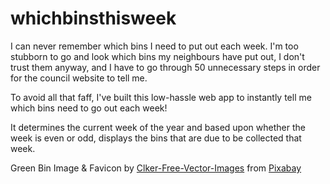 # whichbinsthisweek

I can never remember which bins I need to put out each week.  I'm too stubborn to go and look which bins my neighbours have put out, I don't trust them anyway, and I have to go through 50 unnecessary steps in order for the council website to tell me.

To avoid all that faff, I've built this low-hassle web app to instantly tell me which bins need to go out each week!

It determines the current week of the year and based upon whether the week is even or odd, displays the bins that are due to be collected that week.

Green Bin Image & Favicon by <a href="https://pixabay.com/users/clker-free-vector-images-3736/?utm_source=link-attribution&utm_medium=referral&utm_campaign=image&utm_content=310936">Clker-Free-Vector-Images</a> from <a href="https://pixabay.com//?utm_source=link-attribution&utm_medium=referral&utm_campaign=image&utm_content=310936">Pixabay</a>